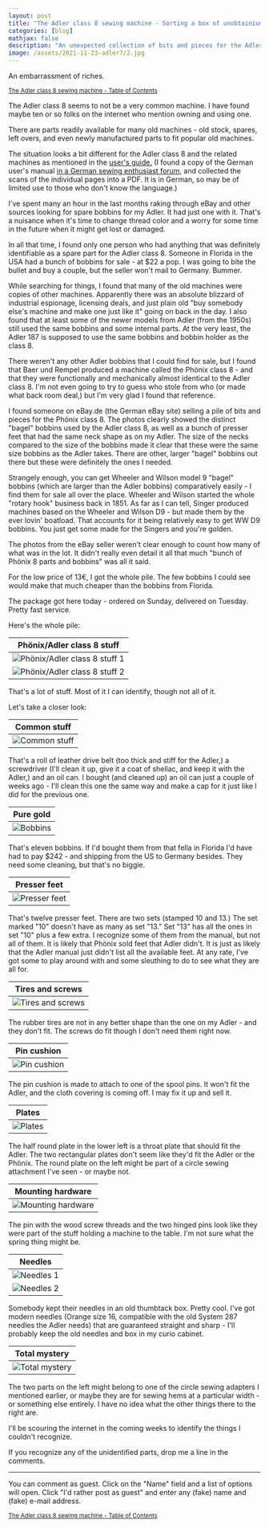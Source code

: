 ```yaml
---
layout: post
title: "The Adler class 8 sewing machine - Sorting a box of unobtainium"
categories: [blog]
mathjax: false
description: "An unexpected collection of bits and pieces for the Adler."
image: /assets/2021-11-23-adler7/2.jpg
---
```

An embarrassment of riches.

<sub>[The Adler class 8 sewing machine - Table of Contents](adler-toc)</sub>

The Adler class 8 seems to not be a very common machine.  I have found maybe ten or so folks on the internet who mention owning and using one.

There are parts readily available for many old machines - old stock, spares, left overs, and even newly manufactured parts to fit popular old machines.

The situation looks a bit different for the Adler class 8 and the related machines as mentioned in the [user's guide.](/assets/2021-11-23-adler7/Adler-Klasse-8-10-12-Bedienungsanleitung.pdf) (I found a copy of the German user's manual [in a German sewing enthusiast forum,](https://www.hobbyschneiderin24.net/forums/topic/117524-welche-adler-ist-das-genau/) and collected the scans of the individual pages into a PDF.  It is in German, so may be of limited use to those who don't know the language.)

I've spent many an hour in the last months raking through eBay and other sources looking for spare bobbins for my Adler.  It had just one with it.  That's a nuisance when it's time to change thread color and a worry for some time in the future when it might get lost or damaged.

In all that time, I found only one person who had anything that was definitely identifiable as a spare part for the Adler class 8.  Someone in Florida in the USA had a bunch of bobbins for sale - at $22 a pop.  I was going to bite the bullet and buy a couple, but the seller won't mail to Germany.  Bummer.

While searching for things, I found that many of the old machines were copies of other machines.  Apparently there was an absolute blizzard of industrial espionage, licensing deals, and just plain old "buy somebody else's machine and make one just like it" going on back in the day.  I also found that at least some of the newer models from Adler (from the 1950s) still used the same bobbins and some internal parts.  At the very least, the Adler 187 is supposed to use the same bobbins and bobbin holder as the class 8.

There weren't any other Adler bobbins that I could find for sale, but I found that Baer und Rempel produced a machine called the Phönix class 8 - and that they were functionally and mechanically almost identical to the Adler class 8.  I'm not even going to try to guess who stole from who (or made what back room deal,) but I'm very glad I found that reference.

I found someone on eBay.de (the German eBay site) selling a pile of bits and pieces for the Phönix class 8.  The photos clearly showed the distinct "bagel" bobbins used by the Adler class 8, as well as a bunch of presser feet that had the same neck shape as on my Adler.  The size of the necks compared to the size of the bobbins made it clear that these were the same size bobbins as the Adler takes.  There are other, larger "bagel" bobbins out there but these were definitely the ones I needed.

Strangely enough, you can get Wheeler and Wilson model 9 "bagel" bobbins (which are larger than the Adler bobbins) comparatively easily - I find them for sale all over the place.  Wheeler and Wilson started the whole "rotary hook" business back in 1851.  As far as I can tell, Singer produced machines based on the Wheeler and Wilson D9 - but made them by the ever lovin' boatload.  That accounts for it being relatively easy to get WW D9 bobbins.  You just get some made for the Singers and you're golden.

The photos from the eBay seller weren't clear enough to count how many of what was in the lot.  It didn't really even detail it all that much "bunch of Phönix 8 parts and bobbins" was all it said.

For the low price of 13€, I got the whole pile.  The few bobbins I could see would make that much cheaper than the bobbins from Florida.

The package got here today - ordered on Sunday, delivered on Tuesday.  Pretty fast service.

Here's the whole pile:

|Phönix/Adler class 8 stuff|
|--------------------------|
|![Phönix/Adler class 8 stuff 1](/assets/2021-11-23-adler7/1.jpg)|
|![Phönix/Adler class 8 stuff 2](/assets/2021-11-23-adler7/2.jpg)|

That's a lot of stuff.  Most of it I can identify, though not all of it.

Let's take a closer look:

|Common stuff|
|------------|
|![Common stuff](/assets/2021-11-23-adler7/3.jpg)|

That's a roll of leather drive belt (too thick and stiff for the Adler,) a screwdriver (I'll clean it up, give it a coat of shellac, and keep it with the Adler,) and an oil can.  I bought (and cleaned up) an oil can just a couple of weeks ago - I'll clean this one the same way and make a cap for it just like I did for the previous one.

|Pure gold|
|---------|
|![Bobbins](/assets/2021-11-23-adler7/4.jpg)|

That's eleven bobbins.  If I'd bought them from that fella in Florida I'd have had to pay $242 - and shipping from the US to Germany besides.  They need some cleaning, but that's no biggie.

|Presser feet|
|------------|
|![Presser feet](/assets/2021-11-23-adler7/5.jpg)|

That's twelve presser feet.  There are two sets (stamped 10 and 13.)  The set marked "10" doesn't have as many as set "13."  Set "13" has all the ones in set "10" plus a few extra.  I recognize some of them from the manual, but not all of them.  It is likely that Phönix sold feet that Adler didn't.  It is just as likely that the Adler manual just didn't list all the available feet.  At any rate, I've got some to play around with and some sleuthing to do to see what they are all for.

|Tires and screws|
|------------|
|![Tires and screws](/assets/2021-11-23-adler7/6.jpg)|

The rubber tires are not in any better shape than the one on my Adler - and they don't fit.  The screws do fit though I don't need them right now.

|Pin cushion|
|------------|
|![Pin cushion](/assets/2021-11-23-adler7/7.jpg)|

The pin cushion is made to attach to one of the spool pins.  It won't fit the Adler, and the cloth covering is coming off.  I may fix it up and sell it.

|Plates|
|------|
|![Plates](/assets/2021-11-23-adler7/8.jpg)|

The half round plate in the lower left is a throat plate that should fit the Adler.  The two rectangular plates don't seem like they'd fit the Adler or the Phönix.  The round plate on the left might be part of a circle sewing attachment I've seen - or maybe not.

|Mounting hardware|
|-----------------|
|![Mounting hardware](/assets/2021-11-23-adler7/9.jpg)|

The pin with the wood screw threads and the two hinged pins look like they were part of the stuff holding a machine to the table.  I'm not sure what the spring thing might be.

|Needles|
|------|
|![Needles 1](/assets/2021-11-23-adler7/10.jpg)|
|![Needles 2](/assets/2021-11-23-adler7/11.jpg)|

Somebody kept their needles in an old thumbtack box.  Pretty cool.  I've got modern needles (Orange size 16, compatible with the old System 287 needles the Adler needs) that are guaranteed straight and sharp - I'll probably keep the old needles and box in my curio cabinet.

|Total mystery|
|-------------|
|![Total mystery](/assets/2021-11-23-adler7/12.jpg)|

The two parts on the left might belong to one of the circle sewing adapters I mentioned earlier, or maybe they are for sewing hems at a particular width - or something else entirely.  I have no idea what the other things there to the right are.

I'll be scouring the internet in the coming weeks to identify the things I couldn't recognize.

If you recognize any of the unidentified parts, drop me a line in the comments.

---------

You can comment as guest.  Click on the "Name" field and a list of options will open.  Click "I'd rather post as guest" and enter any (fake) name and (fake) e-mail address.

<sub>[The Adler class 8 sewing machine - Table of Contents](adler-toc)</sub> 

